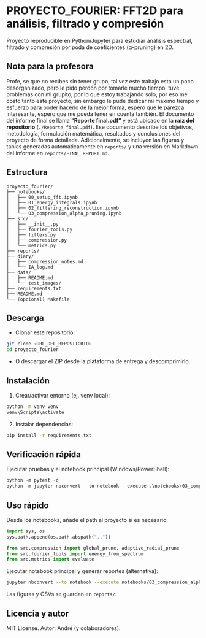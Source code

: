 # PROYECTO_FOURIER: FFT2D para análisis, filtrado y compresión

Proyecto reproducible en Python/Jupyter para estudiar análisis espectral, filtrado y compresión por poda de coeficientes (α-pruning) en 2D.

## Nota para la profesora
Profe, se que no recibes sin tener grupo, tal vez este trabajo esta un poco desorganizado, pero le pido perdón por tomarle mucho tiempo, tuve problemas con mi grupito, por lo que estoy trabajando solo, por eso me costo tanto este proyecto, sin embargo le pude dedicar mi maximo tiempo y esfuerzo para poder hacerlo de la mejor forma, espero que le parezca interesante, espero que me pueda tener en cuenta también.
El documento del informe final se llama **“Reporte final.pdf”** y está ubicado en la **raíz del repositorio** (`./Reporte final.pdf`). Ese documento describe los objetivos, metodología, formulación matemática, resultados y conclusiones del proyecto de forma detallada. Adicionalmente, se incluyen las figuras y tablas generadas automáticamente en `reports/` y una versión en Markdown del informe en `reports/FINAL_REPORT.md`.

## Estructura

```
proyecto_fourier/
├── notebooks/
│   ├── 00_setup_fft.ipynb
│   ├── 01_energy_integrals.ipynb
│   ├── 02_filtering_reconstruction.ipynb
│   └── 03_compression_alpha_pruning.ipynb
├── src/
│   ├── __init__.py
│   ├── fourier_tools.py
│   ├── filters.py
│   ├── compression.py
│   └── metrics.py
├── reports/
├── diary/
│   ├── compression_notes.md
│   └── IA_log.md
├── data/
│   ├── README.md
│   └── test_images/
├── requirements.txt
├── README.md
└── (opcional) Makefile
```

## Descarga

- Clonar este repositorio:
```bash
git clone <URL_DEL_REPOSITORIO>
cd proyecto_fourier
```

- O descargar el ZIP desde la plataforma de entrega y descomprimirlo.

## Instalación

1) Crear/activar entorno (ej. venv local):
```bash
python -m venv venv
venv\Scripts\activate
```

2) Instalar dependencias:
```bash
pip install -r requirements.txt
```

## Verificación rápida

Ejecutar pruebas y el notebook principal (Windows/PowerShell):
```powershell
python -m pytest -q
python -m jupyter nbconvert --to notebook --execute .\notebooks\03_compression_alpha_pruning.ipynb --output 03_compression_alpha_pruning.out --output-dir .\notebooks
```

## Uso rápido

Desde los notebooks, añade el path al proyecto si es necesario:
```python
import sys, os
sys.path.append(os.path.abspath(".."))

from src.compression import global_prune, adaptive_radial_prune
from src.fourier_tools import energy_from_spectrum
from src.metrics import evaluate
```

Ejecutar notebook principal y generar reportes (alternativa):
```bash
jupyter nbconvert --to notebook --execute notebooks/03_compression_alpha_pruning.ipynb --output 03_compression_alpha_pruning.out --output-dir notebooks
```

Las figuras y CSVs se guardan en `reports/`.

## Licencia y autor

MIT License. Autor: André (y colaboradores).
